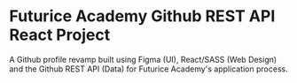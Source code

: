 # Futurice Academy Github REST API React Project

A Github profile revamp built using Figma (UI), React/SASS (Web Design) and the Github REST API (Data) for Futurice Academy's application process.
